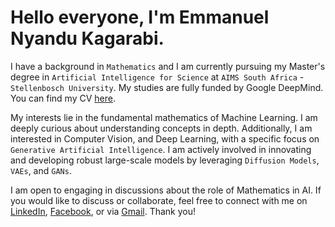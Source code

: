 # Hello everyone, I'm Emmanuel Nyandu Kagarabi.

I have a background in `Mathematics` and I am currently pursuing my Master's degree in `Artificial Intelligence for Science` at `AIMS South Africa` - `Stellenbosch University`. My studies are fully funded by Google DeepMind. You can find my CV [here](https://github.com/emmanuelnyandukagarabi/Curriculum-Vitae).

My interests lie in the fundamental mathematics of Machine Learning. I am deeply curious about understanding concepts in depth. Additionally, I am interested in Computer Vision, and Deep Learning, with a specific focus on `Generative Artificial Intelligence`. I am actively involved in innovating and developing robust large-scale models by leveraging `Diffusion Models`, `VAEs`, and `GANs`.

I am open to engaging in discussions about the role of Mathematics in AI. If you would like to discuss or collaborate, feel free to connect with me on [LinkedIn](https://www.linkedin.com/in/emmanuel-nyandu-kagarabi-5410a4304/), [Facebook](https://www.facebook.com/emmanuel.kagarabi), or via [Gmail](emmanuelnk@aims.ac.za). Thank you!

